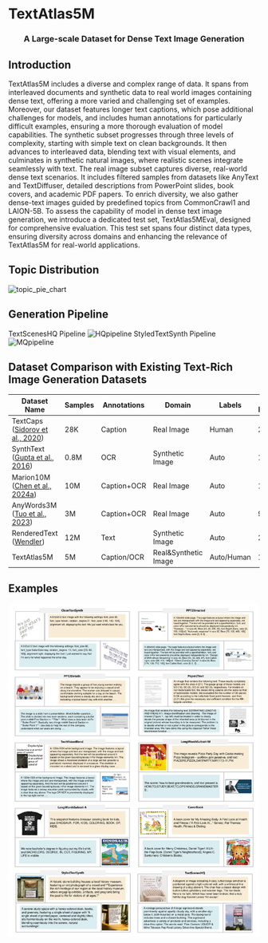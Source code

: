 # TextAtlas5M

<h3 align="center"> A Large-scale Dataset for Dense Text Image Generation</h3>

## Introduction
TextAtlas5M includes a diverse and complex range of data. It spans from interleaved documents and synthetic data to real world images containing dense text, offering a more varied and challenging set of examples. Moreover, our dataset features longer text captions, which pose additional challenges for models, and includes human annotations for particularly difficult examples, ensuring a more thorough evaluation of model capabilities. The synthetic subset progresses through three levels of complexity, starting with simple text on clean backgrounds. It then advances to interleaved data, blending text with visual elements, and culminates in synthetic natural images, where realistic scenes integrate seamlessly with text. The real image subset captures diverse, real-world dense text scenarios. It includes filtered samples from datasets like AnyText and TextDiffuser, detailed descriptions from PowerPoint slides, book covers, and academic PDF papers. To enrich diversity, we also gather dense-text images guided by predefined topics from CommonCrawl1 and LAION-5B. To assess the capability of model in dense text image generation, we introduce a dedicated test set, TextAtlas5MEval, designed for comprehensive evaluation. This test set spans four distinct data types, ensuring diversity across domains and enhancing the relevance of TextAtlas5M for real-world applications.

## Topic Distribution
![topic_pie_chart](https://github.com/user-attachments/assets/9e3d97f6-7bc0-45a5-80a2-6cf090c0e9bd)

## Generation Pipeline
TextScenesHQ Pipeline
![HQpipeline](https://github.com/user-attachments/assets/15e8b4be-9c8e-40f4-8314-2b7ce8f8cdac)
StyledTextSynth Pipeline
![MQpipeline](https://github.com/user-attachments/assets/f51ef948-3947-441d-9065-89e23c11ec7c)



## Dataset Comparison with Existing Text-Rich Image Generation Datasets

| Dataset Name                                                 | Samples | Annotations | Domain               | Labels     | Token Length |
| ------------------------------------------------------------ | ------- | ----------- | -------------------- | ---------- | ------------ |
| TextCaps ([Sidorov et al., 2020](https://www.overleaf.com/project/679204c527e67755f9016e54#cite.textcaps)) | 28K     | Caption     | Real Image           | Human      | 26.36        |
| SynthText ([Gupta et al., 2016](https://www.overleaf.com/project/679204c527e67755f9016e54#cite.SynthText)) | 0.8M    | OCR         | Synthetic Image      | Auto       | 13.75        |
| Marion10M ([Chen et al., 2024a](https://www.overleaf.com/project/679204c527e67755f9016e54#cite.textdiffuser)) | 10M     | Caption+OCR | Real Image           | Auto       | 16.13        |
| AnyWords3M ([Tuo et al., 2023](https://www.overleaf.com/project/679204c527e67755f9016e54#cite.anytext)) | 3M      | Caption+OCR | Real Image           | Auto       | 9.92         |
| RenderedText ([Wendler](https://www.overleaf.com/project/679204c527e67755f9016e54#cite.renderedtext)) | 12M     | Text        | Synthetic Image      | Auto       | 21.21        |
| TextAtlas5M                                                  | 5M      | Caption/OCR | Real&Synthetic Image | Auto/Human | 148.82       |

## Examples
![MQpipeline](https://github.com/Carrot0729/hwmsRepo/blob/main/data-display-overall-w-ann-v2.svg)
